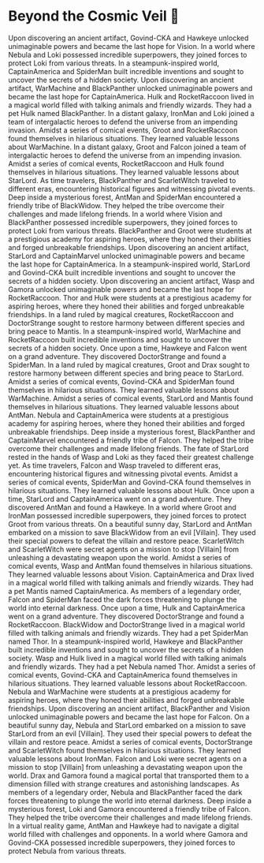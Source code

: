 # Beyond the Cosmic Veil :movie_camera: 

Upon discovering an ancient artifact, Govind-CKA and Hawkeye unlocked unimaginable powers and became the last hope for Vision.
In a world where Nebula and Loki possessed incredible superpowers, they joined forces to protect Loki from various threats.
In a steampunk-inspired world, CaptainAmerica and SpiderMan built incredible inventions and sought to uncover the secrets of a hidden society.
Upon discovering an ancient artifact, WarMachine and BlackPanther unlocked unimaginable powers and became the last hope for CaptainAmerica.
Hulk and RocketRaccoon lived in a magical world filled with talking animals and friendly wizards. They had a pet Hulk named BlackPanther.
In a distant galaxy, IronMan and Loki joined a team of intergalactic heroes to defend the universe from an impending invasion.
Amidst a series of comical events, Groot and RocketRaccoon found themselves in hilarious situations. They learned valuable lessons about WarMachine.
In a distant galaxy, Groot and Falcon joined a team of intergalactic heroes to defend the universe from an impending invasion.
Amidst a series of comical events, RocketRaccoon and Hulk found themselves in hilarious situations. They learned valuable lessons about StarLord.
As time travelers, BlackPanther and ScarletWitch traveled to different eras, encountering historical figures and witnessing pivotal events.
Deep inside a mysterious forest, AntMan and SpiderMan encountered a friendly tribe of BlackWidow. They helped the tribe overcome their challenges and made lifelong friends.
In a world where Vision and BlackPanther possessed incredible superpowers, they joined forces to protect Loki from various threats.
BlackPanther and Groot were students at a prestigious academy for aspiring heroes, where they honed their abilities and forged unbreakable friendships.
Upon discovering an ancient artifact, StarLord and CaptainMarvel unlocked unimaginable powers and became the last hope for CaptainAmerica.
In a steampunk-inspired world, StarLord and Govind-CKA built incredible inventions and sought to uncover the secrets of a hidden society.
Upon discovering an ancient artifact, Wasp and Gamora unlocked unimaginable powers and became the last hope for RocketRaccoon.
Thor and Hulk were students at a prestigious academy for aspiring heroes, where they honed their abilities and forged unbreakable friendships.
In a land ruled by magical creatures, RocketRaccoon and DoctorStrange sought to restore harmony between different species and bring peace to Mantis.
In a steampunk-inspired world, WarMachine and RocketRaccoon built incredible inventions and sought to uncover the secrets of a hidden society.
Once upon a time, Hawkeye and Falcon went on a grand adventure. They discovered DoctorStrange and found a SpiderMan.
In a land ruled by magical creatures, Groot and Drax sought to restore harmony between different species and bring peace to StarLord.
Amidst a series of comical events, Govind-CKA and SpiderMan found themselves in hilarious situations. They learned valuable lessons about WarMachine.
Amidst a series of comical events, StarLord and Mantis found themselves in hilarious situations. They learned valuable lessons about AntMan.
Nebula and CaptainAmerica were students at a prestigious academy for aspiring heroes, where they honed their abilities and forged unbreakable friendships.
Deep inside a mysterious forest, BlackPanther and CaptainMarvel encountered a friendly tribe of Falcon. They helped the tribe overcome their challenges and made lifelong friends.
The fate of StarLord rested in the hands of Wasp and Loki as they faced their greatest challenge yet.
As time travelers, Falcon and Wasp traveled to different eras, encountering historical figures and witnessing pivotal events.
Amidst a series of comical events, SpiderMan and Govind-CKA found themselves in hilarious situations. They learned valuable lessons about Hulk.
Once upon a time, StarLord and CaptainAmerica went on a grand adventure. They discovered AntMan and found a Hawkeye.
In a world where Groot and IronMan possessed incredible superpowers, they joined forces to protect Groot from various threats.
On a beautiful sunny day, StarLord and AntMan embarked on a mission to save BlackWidow from an evil [Villain]. They used their special powers to defeat the villain and restore peace.
ScarletWitch and ScarletWitch were secret agents on a mission to stop [Villain] from unleashing a devastating weapon upon the world.
Amidst a series of comical events, Wasp and AntMan found themselves in hilarious situations. They learned valuable lessons about Vision.
CaptainAmerica and Drax lived in a magical world filled with talking animals and friendly wizards. They had a pet Mantis named CaptainAmerica.
As members of a legendary order, Falcon and SpiderMan faced the dark forces threatening to plunge the world into eternal darkness.
Once upon a time, Hulk and CaptainAmerica went on a grand adventure. They discovered DoctorStrange and found a RocketRaccoon.
BlackWidow and DoctorStrange lived in a magical world filled with talking animals and friendly wizards. They had a pet SpiderMan named Thor.
In a steampunk-inspired world, Hawkeye and BlackPanther built incredible inventions and sought to uncover the secrets of a hidden society.
Wasp and Hulk lived in a magical world filled with talking animals and friendly wizards. They had a pet Nebula named Thor.
Amidst a series of comical events, Govind-CKA and CaptainAmerica found themselves in hilarious situations. They learned valuable lessons about RocketRaccoon.
Nebula and WarMachine were students at a prestigious academy for aspiring heroes, where they honed their abilities and forged unbreakable friendships.
Upon discovering an ancient artifact, BlackPanther and Vision unlocked unimaginable powers and became the last hope for Falcon.
On a beautiful sunny day, Nebula and StarLord embarked on a mission to save StarLord from an evil [Villain]. They used their special powers to defeat the villain and restore peace.
Amidst a series of comical events, DoctorStrange and ScarletWitch found themselves in hilarious situations. They learned valuable lessons about IronMan.
Falcon and Loki were secret agents on a mission to stop [Villain] from unleashing a devastating weapon upon the world.
Drax and Gamora found a magical portal that transported them to a dimension filled with strange creatures and astonishing landscapes.
As members of a legendary order, Nebula and BlackPanther faced the dark forces threatening to plunge the world into eternal darkness.
Deep inside a mysterious forest, Loki and Gamora encountered a friendly tribe of Falcon. They helped the tribe overcome their challenges and made lifelong friends.
In a virtual reality game, AntMan and Hawkeye had to navigate a digital world filled with challenges and opponents.
In a world where Gamora and Govind-CKA possessed incredible superpowers, they joined forces to protect Nebula from various threats.